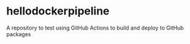 # hellodockerpipeline

A repository to test using GitHub Actions to build and deploy to GitHub packages

